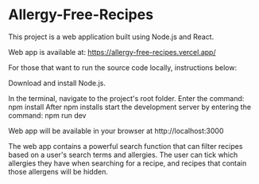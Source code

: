 # Allergy-Free-Recipes
This project is a web application built using Node.js and React.

Web app is available at: https://allergy-free-recipes.vercel.app/

For those that want to run the source code locally, instructions below:

Download and install Node.js.

In the terminal, navigate to the project's root folder.
Enter the command: npm install
After npm installs start the development server by entering the command: npm run dev

Web app will be available in your browser at http://localhost:3000

The web app contains a powerful search function that can filter recipes based on a user's search terms and allergies.
The user can tick which allergies they have when searching for a recipe, and recipes that contain those allergens will be hidden.
